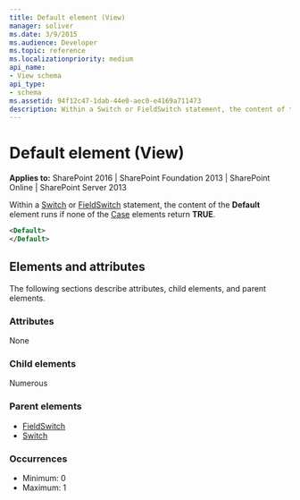 ```yaml
---
title: Default element (View)
manager: soliver
ms.date: 3/9/2015
ms.audience: Developer
ms.topic: reference
ms.localizationpriority: medium
api_name:
- View schema
api_type:
- schema
ms.assetid: 94f12c47-1dab-44e0-aec0-e4169a711473
description: Within a Switch or FieldSwitch statement, the content of the Default element runs if none of the Case elements return TRUE.
---
```


# Default element (View)

**Applies to:** SharePoint 2016 | SharePoint Foundation 2013 | SharePoint Online | SharePoint Server 2013

Within a [Switch](switch-element-view.md) or [FieldSwitch](fieldswitch-element-view.md) statement, the content of the **Default** element runs if none of the [Case](case-element-view.md) elements return **TRUE**.

```XML
<Default>
</Default>
```

## Elements and attributes

The following sections describe attributes, child elements, and parent elements.

### Attributes

None

### Child elements

Numerous

### Parent elements

- [FieldSwitch](fieldswitch-element-view.md)
- [Switch](switch-element-view.md)

### Occurrences

- Minimum: 0
- Maximum: 1

<br/>
